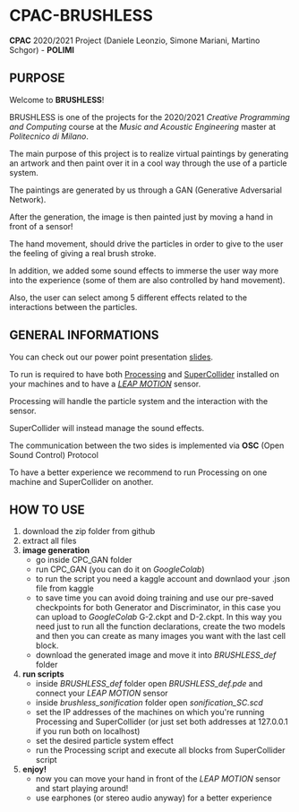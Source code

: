 # CPAC-BRUSHLESS
**CPAC** 2020/2021 Project (Daniele Leonzio, Simone Mariani, Martino Schgor) - **POLIMI**

## PURPOSE
Welcome to **BRUSHLESS**!

BRUSHLESS is one of the projects for the 2020/2021 *Creative Programming and Computing* course at the *Music and Acoustic Engineering* master at *Politecnico di Milano*.

The main purpose of this project is to realize virtual paintings by generating an artwork and then paint over it in a cool way through the use of a particle system.

The paintings are generated by us through a GAN (Generative Adversarial Network).

After the generation, the image is then painted just by moving a hand in front of a sensor!

The hand movement, should drive the particles in order to give to the user the feeling of giving a real brush stroke.

In addition, we added some sound effects to immerse the user way more into the experience (some of them are also controlled by hand movement).

Also, the user can select among 5 different effects related to the interactions between the particles.


## GENERAL INFORMATIONS
You can check out our power point presentation [slides](https://docs.google.com/presentation/d/1ybYcjDjga3YgYBNOZjIyuSXWl-OYxFCdy7jCowFl5Yg/edit?usp=sharing).

To run is required to have both [Processing](https://processing.org/download/) and [SuperCollider](https://supercollider.github.io/download) installed on your machines and to have a [*LEAP MOTION*](https://www.ultraleap.com/) sensor.

Processing will handle the particle system and the interaction with the sensor.

SuperCollider will instead manage the sound effects.

The communication between the two sides is implemented via **OSC** (Open Sound Control) Protocol

To have a better experience we recommend to run Processing on one machine and SuperCollider on another.

## HOW TO USE
1. download the zip folder from github
2. extract all files
3. **image generation**
   - go inside CPC_GAN folder
   - run CPC_GAN (you can do it on *GoogleColab*)
   - to run the script you need a kaggle account and downlaod your .json file from kaggle
   - to save time you can avoid doing training and use our pre-saved checkpoints for both Generator and Discriminator, in this case you can upload to *GoogleColab* G-2.ckpt and D-2.ckpt. In this way you need just to run all the function declarations, create the two models and then you can create as many images you want with the last cell block.
   - download the generated image and move it into *BRUSHLESS_def* folder
4. **run scripts**
   - inside *BRUSHLESS_def* folder open *BRUSHLESS_def.pde* and connect your *LEAP MOTION* sensor
   - inside *brushless_sonification* folder open *sonification_SC.scd*
   - set the IP addresses of the machines on which you're running Processing and SuperCollider (or just set both addresses at 127.0.0.1 if you run both on localhost)
   - set the desired particle system effect
   - run the Processing script and execute all blocks from SuperCollider script
5. **enjoy!**
   - now you can move your hand in front of the *LEAP MOTION* sensor and start playing around!
   - use earphones (or stereo audio anyway) for a better experience

